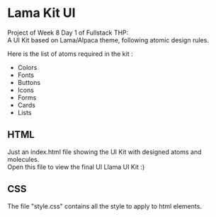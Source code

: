 # Lama Kit UI
Project of Week 8 Day 1 of Fullstack THP:  
A UI Kit based on Lama/Alpaca theme, following atomic design rules.

Here is the list of atoms required in the kit :

- Colors
- Fonts
- Buttons
- Icons
- Forms
- Cards
- Lists

## HTML
Just an index.html file showing the UI Kit with designed atoms and molecules.  
Open this file to view the final UI Llama UI Kit :)

## CSS
The file "style.css" contains all the style to apply to html elements.